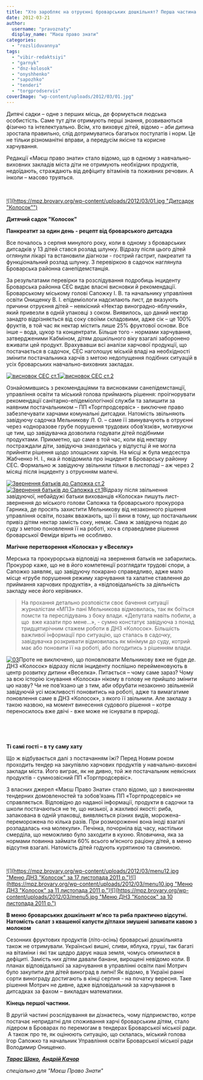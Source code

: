 ```yaml
---
title: "Хто заробляє на отруєнні броварських дошкільнят? Перша частина розслідування"
date: 2012-03-21
author: 
  username: "pravoznaty"
  display_name: "Маєш право знати"
categories: 
  - "rozsliduvannya"
tags: 
  - "vibir-redaktsiyi"
  - "garnyk"
  - "dnz-kolosok"
  - "onyshhenko"
  - "sapozhko"
  - "tenderi"
  - "torgprodservis"
coverImage: "wp-content/uploads/2012/03/01.jpg"
---
```


Дитячі садки – одне з перших місць, де формується людська особистість. Саме тут діти отримують перші знання, розвиваються фізично та інтелектуально. Всім, хто виховує дітей, відомо – аби дитина зростала правильно, слід дотримуватись багатьох постулатів і норм. Це не тільки різноманітні вправи, а передусім якісне та корисне харчування.

Редакції «Маєш право знати» стало відомо, що в одному з навчально-виховних закладів міста діти не отримують необхідних продуктів, недоїдають, страждають від дефіциту вітамінів та поживних речовин. А інколи – масово труяться.

 

[![](https://mpz.brovary.org/wp-content/uploads/2012/03/01.jpg "Дитсадок "Колосок"")](https://mpz.brovary.org/wp-content/uploads/2012/03/01.jpg)

**Дитячий садок "Колосок"**

**Панкреатит за один день - рецепт від броварського дитсадка**

Все почалось з серпня минулого року, коли в одному з броварських дитсадків у 13 дітей стався розлад шлунку. Відразу після цього дітей оглянули лікарі та встановили діагнози - гострий гастрит, пакреатит та функціональний розлад шлунку. З перевіркою в садочок наглянула Броварська районна санепідемстанція.

За результатами перевірки та розслідування подробиць інциденту Броварська районна СЕС видає власні висновки й рекомендації. Броварському міському голові Сапожку І. В. та начальнику управління освіти Онищенку В. І. епідеміологи надсилають лист, де вказують причини отруєння дітей – неякісний «Нектар виноградно-яблучний», який привезли в одній упаковці з соком. Виявилось, що даний нектар занадто відрізняється від соку своїми складовими, адже сік – це 100% фруктів, в той час як нектар містить лише 25% фруктової основи. Все інше – вода, цукор та концентрати. Більше того - нормами харчування, затвердженими Кабміном, дітям дошкільного віку взагалі заборонено вживати цей продукт. Врахувавши всі аналізи харчової продукції, що постачається в садочок, СЕС наголошує міській владі на необхідності змінити постачальника харчів з метою недопущення подібних ситуацій в усіх броварських навчально-виховних закладах.

[![](https://mpz.brovary.org/wp-content/uploads/2012/03/ses1.jpg "висновок СЕС ст.1")](https://mpz.brovary.org/wp-content/uploads/2012/03/ses1.jpg)[![](https://mpz.brovary.org/wp-content/uploads/2012/03/ses2.jpg "висновок СЕС ст.2")](https://mpz.brovary.org/wp-content/uploads/2012/03/ses2.jpg)

Ознайомившись з рекомендаціями та висновками санепідемстанції, управління освіти та міський голова приймають рішення: проігнорувати рекомендації санітарно-епідеміологічної служби та залишити за наявним постачальником – ПП «Торгпродсервіс» - виключне право забезпечувати харчами комунальні дитсадки. Натомість звільняють завідуючу садочка Мельникову Л. О. – саме її звинувачують в отруєнні через «одноразове грубе порушення трудових обов’язків», мотивуючи це тим, що завідувачка дозволила годувати дітей подібними продуктами. Прикметно, що саме в той час, коли від нектару постраждали діти, завідуюча знаходилась у відпустці й не могла прийняти рішення щодо злощасних харчів. На місці ж була медсестра Жабченко Н. І., яка й повідомила про інцидент в Броварську районну СЕС. Формально ж завідуючу звільнили тільки в листопаді – аж через 2 місяці після інциденту з отруєнням малечі.

[![](https://mpz.brovary.org/wp-content/uploads/2012/03/avern_batk_p2.jpg "Звернення батьків до Сапожка ст.2")](https://mpz.brovary.org/wp-content/uploads/2012/03/avern_batk_p2.jpg)[![](https://mpz.brovary.org/wp-content/uploads/2012/03/zvern_batk2.jpg "Звернення батьків до Сапожка ст.1")](https://mpz.brovary.org/wp-content/uploads/2012/03/zvern_batk2.jpg)Відразу після звільнення завідуючої, небайдужі батьки вихованців «Колоска» пишуть лист-звернення до міського голови Сапожка та броварського прокурора Гарника, де просять захистити Мельникову від незаконного рішення управління освіти, позаяк вважають, що її вини в тому, що постачальник привіз дітям нектар замість соку, немає. Сама ж завідуюча подає до суду з метою поновлення її на роботі, хоч в справедливе рішення броварської Феміди вірить не особливо.

**Магічне перетворення «Колоска» у «Веселку»**

Мерська та прокурорська відповіді на звернення батьків не забарились. Прокурор каже, що не в його компетенції розглядати трудові спори, а Сапожко заявляє, що завідуючу покарано справедливо, адже мало місце «грубе порушення режиму харчування та халатне ставлення до приймання харчових продуктів», а «відповідальність за діяльність закладу несе його керівник».

> На прохання детально розповісти своє бачення ситуації журналістам «МПЗ» пані Мельникова відмовилась, так як боїться помсти та переслідувань з боку влади. «Депутата навіть побили, а що  вже казати про мене…», - сумно констатує завідуюча з понад тридцятирічним стажем роботи в ДНЗ «Колосок». Більшість важливої інформації про ситуацію, що сталась в садочку, завідувачка розкривати відмовилась як мінімум до суду, котрий має або поновити її на роботі, або погодитись з рішенням влади.

[![](https://mpz.brovary.org/wp-content/uploads/2012/03/03.jpg "03")](https://mpz.brovary.org/wp-content/uploads/2012/03/03.jpg)Проте не виключено, що поновлювати Мельникову вже не буде де. ДНЗ «Колосок» відразу після інциденту поспішно перейменовують в центр розвитку дитини «Веселка». Питається – чому саме зараз? Чому за всю історію існування «Колоска» нікому в голову не прийшло змінити цю назву? Чи не пов’язано це з тим, аби обрубати незаконно звільненій завідуючій усі можливості поновитись на роботі, адже та вимагатиме поновлення саме в ДНЗ «Колосок», з якого її звільнили. Але закладу з такою назвою, на момент винесення судового рішення – котре переносилось вже двічі - вже може не існувати в природі.

 

 

**Ті самі гості – в ту саму хату**

Що ж відбувається далі з постачанням їжі? Перед Новим роком проходить тендер на закупівлю харчових продуктів у навчально-виховні заклади міста. Його виграє, як не дивно, той же постачальник неякісних продуктів - сумнозвісний ПП «Торгпродсервіс».

З власних джерел «Маєш Право Знати» стало відомо, що з виконанням тендерних домовленостей та зобов’язань ПП «Торгпродсервіс» не справляється. Відповідно до наданої інформації, продукти в садочки та школи постачаються не те, що низької, а жахливої якості: риба, запакована в одній упаковці, виявляється різних видів, морожена-переморожена по кілька разів. При розмороженні вона іноді взагалі розпадалась «на молекули». Печінка, почорніла від часу, настільки смерділа, що неможливо було заходити в кухню. Яловичина, яка за нормами повинна займати 60% всього м’ясного раціону дітей, в меню відсутня взагалі. Натомість дітей годують курятиною та свининою.

 

[![](https://mpz.brovary.org/wp-content/uploads/2012/03/menu12.jpg "Меню ДНЗ "Колосок" за 17 листопада 2011 р.")](https://mpz.brovary.org/wp-content/uploads/2012/03/menu12.jpg)[![](https://mpz.brovary.org/wp-content/uploads/2012/03/menu10.jpg "Меню ДНЗ "Колосок" за 11 листопада 2011 р.")](https://mpz.brovary.org/wp-content/uploads/2012/03/menu10.jpg)[![](https://mpz.brovary.org/wp-content/uploads/2012/03/menu5.jpg "Меню ДНЗ "Колосок" за 10 листопада 2011 р.")](https://mpz.brovary.org/wp-content/uploads/2012/03/menu5.jpg)

**В меню броварських дошкільнят м'ясо та риба практично відсутні. Натомість салат з квашеної капусти дітлахи змушені запивати кавою з молоком**

Сезонних фруктових продуктів (літо-осінь) броварські дошкільнята також не отримували. Українські вишні, сливи, яблука, груші, так багаті на вітаміни і які так щедро дарує наша земля, чомусь опинилися в дефіциті. Замість них дітям давали банани, вирощені невідомо коли. В планах відповідальної за харчування в управлінні освіти пані Мотрич було закупити для дітей виноград в липні! Як відомо, в Україні ранні сорти винограду достигають в кінці серпня - на початку вересня. Таке рішення Мотрич не дивне, адже відповідальний за харчування в дитсадках за фахом – викладач математики.

**Кінець першої частини.**

В другій частині розслідування ви дізнаєтесь, чому підприємство, котре постачає непридатні для споживання харчі броварським дітям, стало лідером в Броварах по перемогам в тендерах Броварської міської ради.  А також про те, як оцінюють ситуацію, що склалась, міський голова Ігор Сапожко та начальник Управління освіти Броварської міської ради Володимир Онищенко.

**_[Тарас Шако](https://mpz.brovary.org/author/shako/),_** **_[Андрій Качор](https://mpz.brovary.org/author/kachor/)_**

_спеціально для "Маєш Право Знати"_
